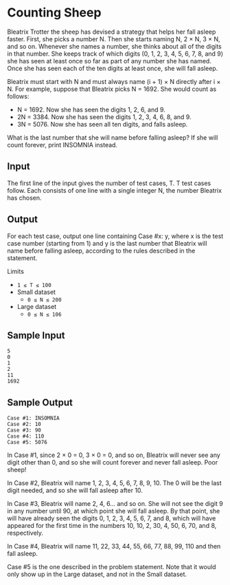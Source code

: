 # Counting Sheep

Bleatrix Trotter the sheep has devised a strategy that helps her fall asleep faster. First, she picks a number N. Then she starts naming N, 2 × N, 3 × N, and so on. Whenever she names a number, she thinks about all of the digits in that number. She keeps track of which digits (0, 1, 2, 3, 4, 5, 6, 7, 8, and 9) she has seen at least once so far as part of any number she has named. Once she has seen each of the ten digits at least once, she will fall asleep.

Bleatrix must start with N and must always name (i + 1) × N directly after i × N. For example, suppose that Bleatrix picks N = 1692. She would count as follows:

* N = 1692. Now she has seen the digits 1, 2, 6, and 9.
* 2N = 3384. Now she has seen the digits 1, 2, 3, 4, 6, 8, and 9.
* 3N = 5076. Now she has seen all ten digits, and falls asleep.

What is the last number that she will name before falling asleep? If she will count forever, print INSOMNIA instead.

## Input

The first line of the input gives the number of test cases, T. T test cases follow. Each consists of one line with a single integer N, the number Bleatrix has chosen.

## Output

For each test case, output one line containing Case #x: y, where x is the test case number (starting from 1) and y is the last number that Bleatrix will name before falling asleep, according to the rules described in the statement.

Limits

* `1 ≤ T ≤ 100`
* Small dataset
	* `0 ≤ N ≤ 200`
* Large dataset
	* `0 ≤ N ≤ 106`

## Sample Input

~~~~~
5
0
1
2
11
1692
~~~~~

## Sample Output

~~~~~
Case #1: INSOMNIA
Case #2: 10
Case #3: 90
Case #4: 110
Case #5: 5076
~~~~~

In Case #1, since 2 × 0 = 0, 3 × 0 = 0, and so on, Bleatrix will never see any digit other than 0, and so she will count forever and never fall asleep. Poor sheep!

In Case #2, Bleatrix will name 1, 2, 3, 4, 5, 6, 7, 8, 9, 10. The 0 will be the last digit needed, and so she will fall asleep after 10.

In Case #3, Bleatrix will name 2, 4, 6... and so on. She will not see the digit 9 in any number until 90, at which point she will fall asleep. By that point, she will have already seen the digits 0, 1, 2, 3, 4, 5, 6, 7, and 8, which will have appeared for the first time in the numbers 10, 10, 2, 30, 4, 50, 6, 70, and 8, respectively.

In Case #4, Bleatrix will name 11, 22, 33, 44, 55, 66, 77, 88, 99, 110 and then fall asleep.

Case #5 is the one described in the problem statement. Note that it would only show up in the Large dataset, and not in the Small dataset.
